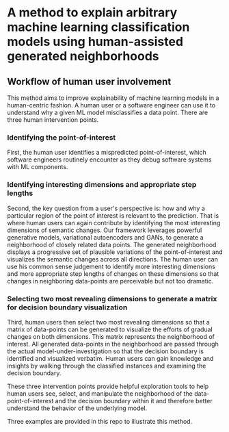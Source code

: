 # A method to explain arbitrary machine learning classification models using human-assisted generated neighborhoods 

## Workflow of human user involvement
This method aims to improve explainability of machine learning models in a human-centric fashion. A human user or a software engineer can use it to understand why a given ML model misclassifies a data point. There are three human intervention points.

### Identifying the point-of-interest
First, the human user identifies a mispredicted point-of-interest, which software engineers routinely encounter as they debug software systems with ML components. 

### Identifying interesting dimensions and appropriate step lengths
Second, the key question from a user's perspective is: how and why a particular region of the point of interest is relevant to the prediction. That is where human users can again contribute by identifying the most interesting dimensions of semantic changes. Our framework leverages powerful generative models, variational autoencoders and GANs, to generate a neighborhood of closely related data points. The generated neighborhood displays a progressive set of plausible variations of the point-of-interest and visualizes the semantic changes across all directions. The human user can use his common sense judgement to identify more interesting dimensions and more appropriate step lengths of changes on these dimensions so that changes in neighboring data-points are perceivable but not too dramatic. 

### Selecting two most revealing dimensions to generate a matrix for decision boundary visualization
Third, human users then select two most revealing dimensions so that a matrix of data-points can be generated to visualize the efforts of gradual changes on both dimensions. This matrix represents the neighborhood of interest. All generated data-points in the neighborhood are passed through the actual model-under-investigation so that the decision boundary is identified and visualized verbatim. Human users can gain knowledge and insights by walking through the classified instances and examining the decision boundary. 

These three intervention points provide helpful exploration tools to help human users see, select, and manipulate the neighborhood of the data-point-of-interest and the decision boundary within it and therefore better understand the behavior of the underlying model. 

Three examples are provided in this repo to illustrate this method.
